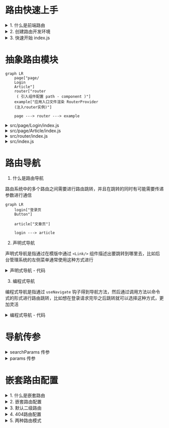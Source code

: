 # 路由快速上手

<details>
<summary>1. 什么是前端路由</summary>

一个路径 path 对应一个组件 component 当我们在浏览器中访问一个 path 的时候，path 对应的组件会在页面中进行渲染

```jsx
const routes = [
    {
        path: '/about',
        component: About,
    },
    {
        path: '/article',
        component: Article,
    },
]
```

</details>

<details>
<summary>2. 创建路由开发环境</summary>

```bash
# 使用CRA创建项目
npm create-react-app react-router-pro

# 安装最新的ReactRouter包
npm install react-router-dom

# 启动项目
npm run start
```

</details>

<details>
<summary>3. 快速开始 index.js</summary>

```jsx
import React from "react";
import ReactDOM from "react-dom/client";
import { createBrowserRouter, RouterProvider } from "react-router-dom";

// 1.创建router实例对象并且配置路由对应关系
const router = createBrowserRouter([
  {
    path: "/login",
    element: <div>登录</div>,
  },
  {
    path: "/article",
    element: <div>文章</div>,
  },
]);

const root = ReactDOM.createRoot(document.getElementById("root"));
root.render(
  <React.StrictMode>
    {/* 2.路由绑定 */}
    <RouterProvider router={router}></RouterProvider>
  </React.StrictMode>
);
```

</details>

# 抽象路由模块

```mermaid
graph LR
    page["page/
    Login
    Article"]
    router["router
     ( 引入组件配置 path - component )"]
    example["应用入口文件渲染 RouterProvider
    (注入router实例)"]

    page ---> router ---> example
```

<details>
<summary>src/page/Login/index.js</summary>

```jsx
const Login = () => {
  return <div>我是登录页面</div>;
};

export default Login;
```

</details>

<details>
<summary>src/page/Article/index.js</summary>

```jsx
const Article = () => {
  return <div>我是文章页面</div>;
};

export default Article;
```

</details>

<details>
<summary>src/router/index.js</summary>

```jsx
import Login from "../page/Login";
import Article from "../page/Article";

import { createBrowserRouter } from "react-router-dom";

// 1.创建router实例对象并且配置路由对应关系
const router = createBrowserRouter([
  {
    path: "/login",
    element: <Login />,
  },
  {
    path: "/article",
    element: <Article />,
  },
]);

export default router;
```

</details>

<details>
<summary>src/index.js</summary>

```jsx
import React from "react";
import ReactDOM from "react-dom/client";
import router from "./router";
import { RouterProvider } from "react-router-dom";

const root = ReactDOM.createRoot(document.getElementById("root"));
root.render(
  <React.StrictMode>
    {/* 2.路由绑定 */}
    <RouterProvider router={router}></RouterProvider>
  </React.StrictMode>
);
```

</details>

# 路由导航

1. 什么是路由导航

路由系统中的多个路由之间需要进行路由跳转，并且在跳转的同时有可能需要传递参数进行通信

```mermaid
graph LR
    login["登录页
    Button"]

    article["文章页"]

    login ---> article
```

2. 声明式导航

声明式导航是指通过在模版中通过 `<Link/>`  组件描述出要跳转到哪里去，比如后台管理系统的左侧菜单通常使用这种方式进行

<details>
<summary>声明式导航 - 代码</summary>

```jsx
import { Link } from "react-router-dom";

const Login = () => {
  return (
    <div>
      <div>我是【登录】页面</div>
      <Link to="/article">跳转到【文章】页面</Link>
    </div>
  );
};

export default Login;
```

语法说明：通过给组件的to属性指定要跳转到路由path，组件会被渲染为浏览器支持的a链接，如果需要传参直接通过字符串拼接的方式拼接参数即可

</details>

3. 编程式导航

编程式导航是指通过 `useNavigate` 钩子得到导航方法，然后通过调用方法以命令式的形式进行路由跳转，比如想在登录请求完毕之后跳转就可以选择这种方式，更加灵活

<details>
<summary>编程式导航 - 代码</summary>

```jsx
import { Link, useNavigate } from "react-router-dom";

const Login = () => {
  const navigate = useNavigate();
  return (
    <div>
      <div>我是【登录】页面</div>
      {/* 声明式写法 */}
      <Link to="/article">跳转到【文章】页面</Link>
      {/* 编程式写法 */}
      <button onClick={() => navigate("/article")}>跳转到【文章】页面</button>
    </div>
  );
};

export default Login;
```

语法说明：通过调用navigate方法传入地址path实现跳转

</details>

# 导航传参

<details>
<summary>searchParams 传参</summary>

<details>
<summary>&emsp;&emsp; src/page/Login/index.js</summary>

```jsx
import { Link, useNavigate } from "react-router-dom";

const Login = () => {
  const navigate = useNavigate();
  return (
    <div>
      <div>我是【登录】页面</div>
      {/* 声明式写法 */}
      <Link to="/article">跳转到【文章】页面</Link>
      {/* 编程式写法 */}
      <button onClick={() => navigate("/article?id=1001&name=jack")}>
        searchParams传参数
      </button>
    </div>
  );
};

export default Login;
```

</details>

<details>
<summary>&emsp;&emsp; src/page/Article/index.js</summary>

```jsx
import { useSearchParams } from "react-router-dom";

const Article = () => {
  const [params] = useSearchParams();
  const id = params.get("id");
  const name = params.get("name");
  return (
    <div>
      我是文章页面，【{id}-{name}】
    </div>
  );
};

export default Article;
```

</details>

</details>

<details>
<summary>params 传参</summary>

<details>
<summary>&emsp;&emsp; src/page/Login/index.js</summary>

```jsx
import { Link, useNavigate } from "react-router-dom";

const Login = () => {
  const navigate = useNavigate();
  return (
    <div>
      <div>我是【登录】页面</div>
      {/* 声明式写法 */}
      <Link to="/article">跳转到【文章】页面</Link>
      {/* 编程式写法 */}
      <button onClick={() => navigate("/article/1001/jack")}>
        Params传参数
      </button>
    </div>
  );
};

export default Login;
```

</details>

<details>
<summary>&emsp;&emsp; src/page/Article/index.js</summary>

```jsx
import { useParams } from "react-router-dom";

const Article = () => {
  const params = useParams();
  const id = params.id;
  const name = params.name;
  return (
    <div>
      我是文章页面，【{id}-{name}】
    </div>
  );
};

export default Article;
```

</details>

<details>
<summary>&emsp;&emsp; src/router/index.js</summary>

```jsx
import Login from "../page/Login";
import Article from "../page/Article";

import { createBrowserRouter } from "react-router-dom";

// 1.创建router实例对象并且配置路由对应关系
const router = createBrowserRouter([
  {
    path: "/login",
    element: <Login />,
  },
  {
    path: "/article/:id/:name",
    element: <Article />,
  },
]);

export default router;
```

</details>

</details>

# 嵌套路由配置

<details>
<summary>1. 什么是嵌套路由</summary>

在一级路由中又内嵌了其他路由，这种关系就叫做嵌套路由，嵌套至一级路由内的路由又称作二级路由，例如：

![](https://gitee.com/haroldzkx/pbed1/raw/main/react/router.1.png)

</details>

<details>
<summary>2. 嵌套路由配置</summary>

实现步骤

(1) 使用 children属性配置路由嵌套关系  

(2) 使用 <Outlet/> 组件配置二级路由渲染位置

<details>
<summary>&emsp;&emsp; src/page/Layout/index.js</summary>

```jsx
import { Link, Outlet } from "react-router-dom";

const Layout = () => {
  return (
    <div>
      我是一级路由layout组件
      <br />
      <Link to="/board">面板</Link>
      <br />
      <Link to="/about">关于 </Link>
      <br />
      {/* 配置二级路由的出口 */}
      <Outlet />
    </div>
  );
};

export default Layout;
```

</details>

<details>
<summary>&emsp;&emsp; src/page/About/index.js</summary>

```jsx
const About = () => {
  return <div>我是About页面</div>;
};

export default About;
```

</details>

<details>
<summary>&emsp;&emsp; src/page/Board/index.js</summary>

```jsx
const Board = () => {
  return <div>我是Board页面</div>;
};

export default Board;
```

</details>

<details>
<summary>&emsp;&emsp; src/router/index.js</summary>

```jsx
import Login from "../page/Login";
import Article from "../page/Article";
import Layout from "../page/Layout";

import { createBrowserRouter } from "react-router-dom";
import Board from "../page/Board";
import About from "../page/About";

// 1.创建router实例对象并且配置路由对应关系
const router = createBrowserRouter([
  {
    path: "/",
    element: <Layout />,
    children: [
      {
        path: "board",
        element: <Board />,
      },
      {
        path: "about",
        element: <About />,
      },
    ],
  },
  {
    path: "/login",
    element: <Login />,
  },
  {
    path: "/article/:id/:name",
    element: <Article />,
  },
]);

export default router;
```

</details>

</details>

<details>
<summary>3. 默认二级路由</summary>

当访问的是一级路由时，默认的二级路由组件可以得到渲染，只需要在二级路由的位置去掉path，设置index属性为true

<details>
<summary>&emsp;&emsp; src/page/Layout/index.js</summary>

```jsx
import { Link, Outlet } from "react-router-dom";

const Layout = () => {
  return (
    <div>
      我是一级路由layout组件
      <br />
      <Link to="/">面板</Link>
      <br />
      <Link to="/about">关于 </Link>
      <br />
      {/* 配置二级路由的出口 */}
      <Outlet />
    </div>
  );
};

export default Layout;
```

</details>

<details>
<summary>&emsp;&emsp; src/router/index.js</summary>

```jsx
import Login from "../page/Login";
import Article from "../page/Article";
import Layout from "../page/Layout";

import { createBrowserRouter } from "react-router-dom";
import Board from "../page/Board";
import About from "../page/About";

// 1.创建router实例对象并且配置路由对应关系
const router = createBrowserRouter([
  {
    path: "/",
    element: <Layout />,
    children: [
      {
        // path: "board",
        // 设置默认二级路由
        index: true,
        element: <Board />,
      },
      {
        path: "about",
        element: <About />,
      },
    ],
  },
  {
    path: "/login",
    element: <Login />,
  },
  {
    path: "/article/:id/:name",
    element: <Article />,
  },
]);

export default router;
```

</details>

</details>

<details>
<summary>4. 404路由配置</summary>

场景：当浏览器输入url的路径在整个路由配置中都找不到对应的 path，为了用户体验，可以使用 404 兜底组件进行渲染

实现步骤：

1. 准备一个NotFound组件
2. 在路由表数组的末尾，以*号作为路由path配置路由

<details>
<summary>&emsp;&emsp; src/router/index.js</summary>

```jsx
import Login from "../page/Login";
import Article from "../page/Article";
import Layout from "../page/Layout";

import { createBrowserRouter } from "react-router-dom";
import Board from "../page/Board";
import About from "../page/About";
import NotFound from "../page/NotFound";

// 1.创建router实例对象并且配置路由对应关系
const router = createBrowserRouter([
  {
    path: "/",
    element: <Layout />,
    children: [
      {
        // path: "board",
        index: true,
        element: <Board />,
      },
      {
        path: "about",
        element: <About />,
      },
    ],
  },
  {
    path: "/login",
    element: <Login />,
  },
  {
    path: "/article/:id/:name",
    element: <Article />,
  },
  {
    path: "*",
    element: <NotFound />,
  },
]);

export default router;
```

</details>

<details>
<summary>&emsp;&emsp; src/page/NotFound/index.js</summary>

```jsx
const NotFound = () => {
  return <div>页面跑到月球了</div>;
};

export default NotFound;
```

</details>

</details>

<details>
<summary>5. 两种路由模式</summary>

各个主流框架的路由常用的路由模式有俩种，history模式和hash模式, ReactRouter分别由 createBrowerRouter 和 createHashRouter 函数负责创建

|路由模式|	url表现|	底层原理	|是否需要后端支持|
|-|-|-|-|
|history|	url/login|	history对象 + pushState事件|	需要|
|hash	|url/#/login	|监听hashChange事件	|不需要|

将 createBrowerRouter 改为 createHashRouter 就好了，其他的配置不用动

```jsx
import Login from "../page/Login";
import Article from "../page/Article";
import Layout from "../page/Layout";

import { createBrowserRouter, createHashRouter } from "react-router-dom";
import Board from "../page/Board";
import About from "../page/About";
import NotFound from "../page/NotFound";

// 1.创建router实例对象并且配置路由对应关系
// const router = createBrowserRouter([
const router = createHashRouter([
  {
    path: "/",
    element: <Layout />,
    children: [
      {
        // path: "board",
        index: true,
        element: <Board />,
      },
      {
        path: "about",
        element: <About />,
      },
    ],
  },
  {
    path: "/login",
    element: <Login />,
  },
  {
    path: "/article/:id/:name",
    element: <Article />,
  },
  {
    path: "*",
    element: <NotFound />,
  },
]);

export default router;
```

</details>
